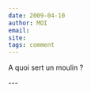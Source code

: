 ```yaml
---
date: 2009-04-10
author: MOI
email: 
site: 
tags: comment
---
```


<p>A quoi sert un moulin ?</p>
---